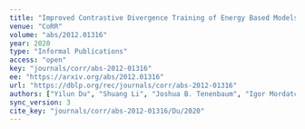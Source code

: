 ```yaml
---
title: "Improved Contrastive Divergence Training of Energy Based Models."
venue: "CoRR"
volume: "abs/2012.01316"
year: 2020
type: "Informal Publications"
access: "open"
key: "journals/corr/abs-2012-01316"
ee: "https://arxiv.org/abs/2012.01316"
url: "https://dblp.org/rec/journals/corr/abs-2012-01316"
authors: ["Yilun Du", "Shuang Li", "Joshua B. Tenenbaum", "Igor Mordatch"]
sync_version: 3
cite_key: "journals/corr/abs-2012-01316/Du/2020"
---
```

